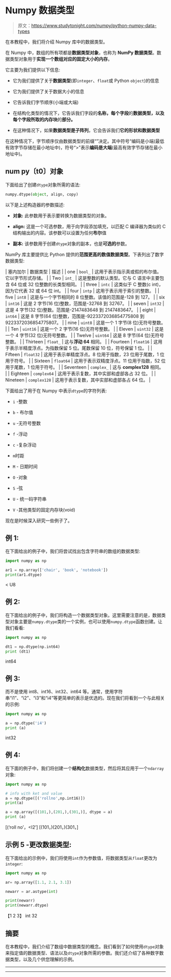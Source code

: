 # Numpy 数据类型

> 原文：<https://www.studytonight.com/numpy/python-numpy-data-types>

在本教程中，我们将介绍 Numpy 库中的数据类型。

在 Numpy 中，数组的所有项都是**数据类型对象**，也称为 **NumPy 数据类型**。数据类型对象用于**实现一个数组对应的固定大小的内存**。

它主要为我们提供以下信息:

*   它为我们提供了关于**数据类型**(即`integer`、`float`或 Python `object`)的信息

*   它为我们提供了关于数据大小的信息

*   它告诉我们字节顺序(小端或大端)

*   在结构化类型的情况下，它告诉我们字段的**名称，每个字段**的**数据类型，以及每个字段所取的内存块**的**部分。**

*   在这种情况下，如果**数据类型是子阵列**，它会告诉我们**它的形状和数据类型**

在这种情况下，字节顺序仅由数据类型的前缀“”决定。其中符号“编码是小端(最低有效字节存储在最小地址中)，符号“>”表示**编码是大端**(最高有效字节存储在最小地址中)。

## num py〔t0〕对象

下面给出了创建`dtype`对象所需的语法:

```py
numpy.dtype(object, align, copy) 
```

以下是上述构造器的参数描述:

*   **对象:**
    此参数用于表示要转换为数据类型的对象。

*   **align:**
    这是一个可选参数，用于向字段添加填充，以匹配 C 编译器为类似的 C 结构输出的内容。该参数可以设置为任何**布尔**值

*   **副本:**
    该参数用于创建`dtype`对象的副本，也是**可选的**参数。

NumPy 库主要提供比 Python 提供的**范围更高的数值数据类型**。下表列出了数字数据类型:

| 塞内加尔 | 数据类型 | 描述 |
| one | `bool_` | 这用于表示指示真或假的布尔值。它以字节形式存储。 |
| Two | `int_` | 这是整数的默认类型。它与 C 语言中主要包含 64 位或 32 位整数的长类型相同。 |
| three | `intc` | 这类似于 C 整数(c int)，因为它代表 32 或 64 位 int。 |
| four | `intp` | 这用于表示用于索引的整数。 |
| five | `int8` | 这是与一个字节相同的 8 位整数。该值的范围是-128 到 127。 |
| six | `int16` | 这是 2 字节(16 位)整数，范围是-32768 到 32767。 |
| seven | `int32` | 这是 4 字节(32 位)整数。范围是-2147483648 到 2147483647。 |
| eight | `int64` | 这是 8 字节(64 位)整数，范围是-9223372036854775808 到 9223372036854775807。 |
| nine | `uint8` | 这是一个 1 字节(8 位)无符号整数。 |
| Ten | `uint16` | 这是一个 2 字节(16 位)无符号整数。 |
| Eleven | `uint32` | 这是一个 4 字节(32 位)无符号整数。 |
| Twelve | `uint64` | 这是 8 字节(64 位)无符号整数。 |
| Thirteen | `float_` | 这与**浮动 64** 相同。 |
| Fourteen | `float16` | 这用于表示半精度浮点。为指数保留 5 位。尾数保留 10 位，符号保留 1 位。 |
| Fifteen | `float32` | 这用于表示单精度浮点。8 位用于指数，23 位用于尾数，1 位用于符号。 |
| Sixteen | `float64` | 这用于表示双精度浮点。11 位用于指数，52 位用于尾数，1 位用于符号。 |
| Seventeen | `complex_` | 这与 **complex128** 相同。 |
| Eighteen | `complex64` | 这用于表示复数，其中实部和虚部各占 32 位。 |
| Nineteen | `complex128` | 这用于表示复数，其中实部和虚部各占 64 位。 |

下面给出了用于在 Numpy 中表示`dtype`的字符列表:

*   `i` -整数

*   `b` - 布尔值

*   `u` -无符号整数

*   `f` -浮动

*   `c` -复杂浮动

*   `m`时距

*   `M` - 日期时间

*   `O` -对象

*   `S` -弦

*   `U` - 统一码字符串

*   `V` -其他类型的固定内存块(void)

现在是时候深入研究一些例子了。

## 例 1:

在下面给出的例子中，我们将尝试找出包含字符串的数组的数据类型:

```py
import numpy as np

ar1 = np.array(['chair', 'book', 'notebook'])
print(ar1.dtype)
```

< U8

## 例 2:

在下面给出的例子中，我们将构造一个数据类型对象。这里需要注意的是，数据类型对象主要是`numpy.dtype`类的一个实例，也可以使用`numpy.dtype`函数创建。让我们看看:

```py
import numpy as np 

dt1 = np.dtype(np.int64) 
print (dt1)
```

int64

## 例 3:

而不是使用 int8、int16、int32、int64 等。通常，使用字符串“i1”、“i2”、“i3”和“i4”等更简单的表示是优选的。现在我们将看到一个与此相关的示例:

```py
import numpy as np 

a = np.dtype('i4')
print (a)
```

int32

## 例 4:

在下面的例子中，我们将创建一个**结构化**数据类型，然后将其应用于一个`ndarray`对象:

```py
import numpy as np 

# info with ket and value
a = np.dtype([('rollno',np.int16)]) 
print(a)

a = np.array([(101,),(201,),(301,)], dtype = a) 
print (a)
```

[(‘roll no’，<I2’]
[(101，)(201，)(301，]

## 示例 5 -更改数据类型:

在下面给出的示例中，我们将使用`int`作为参数值，将数据类型从`float`更改为`integer`:

```py
import numpy as np

ar= np.array([1.1, 2.1, 3.1])

newarr = ar.astype(int)

print(newarr)
print(newarr.dtype)
```

【1 2 3】
int 32

## 摘要

在本教程中，我们介绍了数组中数据类型的概念。我们看到了如何使用`dtype`对象来指定值的数据类型、语法以及`dtype`对象所需的参数。我们还介绍了各种数字数据类型，以及几个供您理解的示例。

* * *

* * *